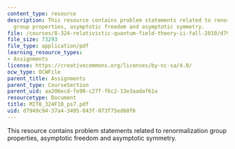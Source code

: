 ```yaml
---
content_type: resource
description: This resource contains problem statements related to renormalization
  group properties, asymptotic freedom and asymptotic symmetry.
file: /courses/8-324-relativistic-quantum-field-theory-ii-fall-2010/d7949c9437a43495043f073f75ed68f6_MIT8_324F10_ps7.pdf
file_size: 73293
file_type: application/pdf
learning_resource_types:
- Assignments
license: https://creativecommons.org/licenses/by-nc-sa/4.0/
ocw_type: OCWFile
parent_title: Assignments
parent_type: CourseSection
parent_uid: aa206ecd-fe90-c27f-f6c2-13e3aadaf61a
resourcetype: Document
title: MIT8_324F10_ps7.pdf
uid: d7949c94-37a4-3495-043f-073f75ed68f6
---
```

This resource contains problem statements related to renormalization group properties, asymptotic freedom and asymptotic symmetry.